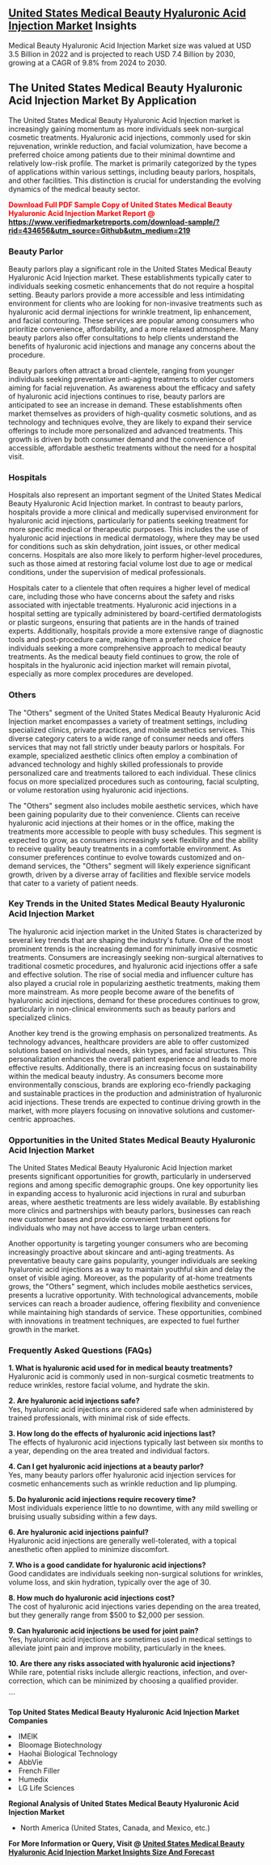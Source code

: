 <h2><a href="https://www.verifiedmarketreports.com/download-sample/?rid=434656&amp;utm_source=Github&amp;utm_medium=219" target="_blank">United States Medical Beauty Hyaluronic Acid Injection Market</a> Insights</h2><p>Medical Beauty Hyaluronic Acid Injection Market size was valued at USD 3.5 Billion in 2022 and is projected to reach USD 7.4 Billion by 2030, growing at a CAGR of 9.8% from 2024 to 2030.</p><p> <h2>The United States Medical Beauty Hyaluronic Acid Injection Market By Application</h2> <p>The United States Medical Beauty Hyaluronic Acid Injection market is increasingly gaining momentum as more individuals seek non-surgical cosmetic treatments. Hyaluronic acid injections, commonly used for skin rejuvenation, wrinkle reduction, and facial volumization, have become a preferred choice among patients due to their minimal downtime and relatively low-risk profile. The market is primarily categorized by the types of applications within various settings, including beauty parlors, hospitals, and other facilities. This distinction is crucial for understanding the evolving dynamics of the medical beauty sector. <strong><p><span class=""><span style="color: #ff0000;"><strong>Download Full PDF Sample Copy of United States Medical Beauty Hyaluronic Acid Injection Market Report</strong> @ </span><a href="https://www.verifiedmarketreports.com/download-sample/?rid=434656&amp;utm_source=Github&amp;utm_medium=219" target="_blank">https://www.verifiedmarketreports.com/download-sample/?rid=434656&amp;utm_source=Github&amp;utm_medium=219</a></span></p></strong></p> <h3>Beauty Parlor</h3> <p>Beauty parlors play a significant role in the United States Medical Beauty Hyaluronic Acid Injection market. These establishments typically cater to individuals seeking cosmetic enhancements that do not require a hospital setting. Beauty parlors provide a more accessible and less intimidating environment for clients who are looking for non-invasive treatments such as hyaluronic acid dermal injections for wrinkle treatment, lip enhancement, and facial contouring. These services are popular among consumers who prioritize convenience, affordability, and a more relaxed atmosphere. Many beauty parlors also offer consultations to help clients understand the benefits of hyaluronic acid injections and manage any concerns about the procedure.</p> <p>Beauty parlors often attract a broad clientele, ranging from younger individuals seeking preventative anti-aging treatments to older customers aiming for facial rejuvenation. As awareness about the efficacy and safety of hyaluronic acid injections continues to rise, beauty parlors are anticipated to see an increase in demand. These establishments often market themselves as providers of high-quality cosmetic solutions, and as technology and techniques evolve, they are likely to expand their service offerings to include more personalized and advanced treatments. This growth is driven by both consumer demand and the convenience of accessible, affordable aesthetic treatments without the need for a hospital visit.</p> <h3>Hospitals</h3> <p>Hospitals also represent an important segment of the United States Medical Beauty Hyaluronic Acid Injection market. In contrast to beauty parlors, hospitals provide a more clinical and medically supervised environment for hyaluronic acid injections, particularly for patients seeking treatment for more specific medical or therapeutic purposes. This includes the use of hyaluronic acid injections in medical dermatology, where they may be used for conditions such as skin dehydration, joint issues, or other medical concerns. Hospitals are also more likely to perform higher-level procedures, such as those aimed at restoring facial volume lost due to age or medical conditions, under the supervision of medical professionals.</p> <p>Hospitals cater to a clientele that often requires a higher level of medical care, including those who have concerns about the safety and risks associated with injectable treatments. Hyaluronic acid injections in a hospital setting are typically administered by board-certified dermatologists or plastic surgeons, ensuring that patients are in the hands of trained experts. Additionally, hospitals provide a more extensive range of diagnostic tools and post-procedure care, making them a preferred choice for individuals seeking a more comprehensive approach to medical beauty treatments. As the medical beauty field continues to grow, the role of hospitals in the hyaluronic acid injection market will remain pivotal, especially as more complex procedures are developed.</p> <h3>Others</h3> <p>The "Others" segment of the United States Medical Beauty Hyaluronic Acid Injection market encompasses a variety of treatment settings, including specialized clinics, private practices, and mobile aesthetics services. This diverse category caters to a wide range of consumer needs and offers services that may not fall strictly under beauty parlors or hospitals. For example, specialized aesthetic clinics often employ a combination of advanced technology and highly skilled professionals to provide personalized care and treatments tailored to each individual. These clinics focus on more specialized procedures such as contouring, facial sculpting, or volume restoration using hyaluronic acid injections.</p> <p>The "Others" segment also includes mobile aesthetic services, which have been gaining popularity due to their convenience. Clients can receive hyaluronic acid injections at their homes or in the office, making the treatments more accessible to people with busy schedules. This segment is expected to grow, as consumers increasingly seek flexibility and the ability to receive quality beauty treatments in a comfortable environment. As consumer preferences continue to evolve towards customized and on-demand services, the "Others" segment will likely experience significant growth, driven by a diverse array of facilities and flexible service models that cater to a variety of patient needs.</p> <h3>Key Trends in the United States Medical Beauty Hyaluronic Acid Injection Market</h3> <p>The hyaluronic acid injection market in the United States is characterized by several key trends that are shaping the industry's future. One of the most prominent trends is the increasing demand for minimally invasive cosmetic treatments. Consumers are increasingly seeking non-surgical alternatives to traditional cosmetic procedures, and hyaluronic acid injections offer a safe and effective solution. The rise of social media and influencer culture has also played a crucial role in popularizing aesthetic treatments, making them more mainstream. As more people become aware of the benefits of hyaluronic acid injections, demand for these procedures continues to grow, particularly in non-clinical environments such as beauty parlors and specialized clinics.</p> <p>Another key trend is the growing emphasis on personalized treatments. As technology advances, healthcare providers are able to offer customized solutions based on individual needs, skin types, and facial structures. This personalization enhances the overall patient experience and leads to more effective results. Additionally, there is an increasing focus on sustainability within the medical beauty industry. As consumers become more environmentally conscious, brands are exploring eco-friendly packaging and sustainable practices in the production and administration of hyaluronic acid injections. These trends are expected to continue driving growth in the market, with more players focusing on innovative solutions and customer-centric approaches.</p> <h3>Opportunities in the United States Medical Beauty Hyaluronic Acid Injection Market</h3> <p>The United States Medical Beauty Hyaluronic Acid Injection market presents significant opportunities for growth, particularly in underserved regions and among specific demographic groups. One key opportunity lies in expanding access to hyaluronic acid injections in rural and suburban areas, where aesthetic treatments are less widely available. By establishing more clinics and partnerships with beauty parlors, businesses can reach new customer bases and provide convenient treatment options for individuals who may not have access to large urban centers.</p> <p>Another opportunity is targeting younger consumers who are becoming increasingly proactive about skincare and anti-aging treatments. As preventative beauty care gains popularity, younger individuals are seeking hyaluronic acid injections as a way to maintain youthful skin and delay the onset of visible aging. Moreover, as the popularity of at-home treatments grows, the "Others" segment, which includes mobile aesthetics services, presents a lucrative opportunity. With technological advancements, mobile services can reach a broader audience, offering flexibility and convenience while maintaining high standards of service. These opportunities, combined with innovations in treatment techniques, are expected to fuel further growth in the market.</p> <h3>Frequently Asked Questions (FAQs)</h3> <p><strong>1. What is hyaluronic acid used for in medical beauty treatments?</strong><br>Hyaluronic acid is commonly used in non-surgical cosmetic treatments to reduce wrinkles, restore facial volume, and hydrate the skin.</p> <p><strong>2. Are hyaluronic acid injections safe?</strong><br>Yes, hyaluronic acid injections are considered safe when administered by trained professionals, with minimal risk of side effects.</p> <p><strong>3. How long do the effects of hyaluronic acid injections last?</strong><br>The effects of hyaluronic acid injections typically last between six months to a year, depending on the area treated and individual factors.</p> <p><strong>4. Can I get hyaluronic acid injections at a beauty parlor?</strong><br>Yes, many beauty parlors offer hyaluronic acid injection services for cosmetic enhancements such as wrinkle reduction and lip plumping.</p> <p><strong>5. Do hyaluronic acid injections require recovery time?</strong><br>Most individuals experience little to no downtime, with any mild swelling or bruising usually subsiding within a few days.</p> <p><strong>6. Are hyaluronic acid injections painful?</strong><br>Hyaluronic acid injections are generally well-tolerated, with a topical anesthetic often applied to minimize discomfort.</p> <p><strong>7. Who is a good candidate for hyaluronic acid injections?</strong><br>Good candidates are individuals seeking non-surgical solutions for wrinkles, volume loss, and skin hydration, typically over the age of 30.</p> <p><strong>8. How much do hyaluronic acid injections cost?</strong><br>The cost of hyaluronic acid injections varies depending on the area treated, but they generally range from $500 to $2,000 per session.</p> <p><strong>9. Can hyaluronic acid injections be used for joint pain?</strong><br>Yes, hyaluronic acid injections are sometimes used in medical settings to alleviate joint pain and improve mobility, particularly in the knees.</p> <p><strong>10. Are there any risks associated with hyaluronic acid injections?</strong><br>While rare, potential risks include allergic reactions, infection, and over-correction, which can be minimized by choosing a qualified provider.</p> ```</p><p><strong>Top United States Medical Beauty Hyaluronic Acid Injection Market Companies</strong></p><div data-test-id=""><p><li>IMEIK</li><li> Bloomage Biotechnology</li><li> Haohai Biological Technology</li><li> AbbVie</li><li> French Filler</li><li> Humedix</li><li> LG Life Sciences</li></p><div><strong>Regional Analysis of&nbsp;United States Medical Beauty Hyaluronic Acid Injection Market</strong></div><ul><li dir="ltr"><p dir="ltr">North America&nbsp;(United States, Canada, and Mexico, etc.)</p></li></ul><p><strong>For More Information or Query, Visit @&nbsp;</strong><strong><a href="https://www.verifiedmarketreports.com/product/medical-beauty-hyaluronic-acid-injection-market/?utm_source=Github&amp;utm_medium=219" target="_blank">United States Medical Beauty Hyaluronic Acid Injection Market Insights Size And Forecast</a></strong></p></div>
